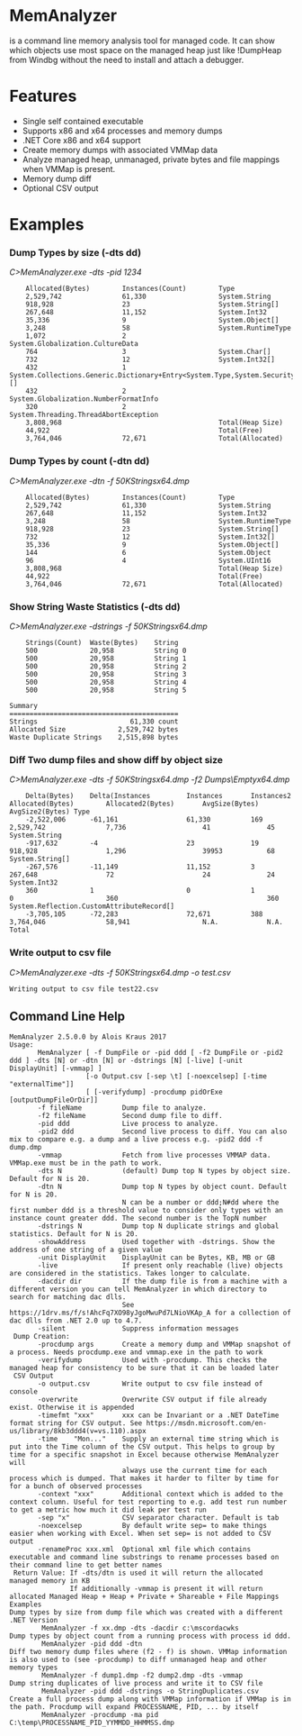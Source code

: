 # MemAnalyzer
is a command line memory analysis tool for managed code.
It can show which objects use most space on the managed heap just like !DumpHeap from Windbg without the need to install and attach a debugger. 

# Features

- Single self contained executable
- Supports x86 and x64 processes and memory dumps
- .NET Core x86 and x64 support
- Create memory dumps with associated VMMap data
- Analyze managed heap, unmanaged, private bytes and file mappings when VMMap is present.
- Memory dump diff
- Optional CSV output 

# Examples
### Dump Types by size (-dts dd)
*C>MemAnalyzer.exe -dts -pid 1234*

		Allocated(Bytes)        Instances(Count)        Type
		2,529,742               61,330                  System.String
		918,928                 23                      System.String[]
		267,648                 11,152                  System.Int32
		35,336                  9                       System.Object[]
		3,248                   58                      System.RuntimeType
		1,072                   2                       System.Globalization.CultureData
		764                     3                       System.Char[]
		732                     12                      System.Int32[]
		432                     1                       System.Collections.Generic.Dictionary+Entry<System.Type,System.Security.Policy.EvidenceTypeDescriptor>[]
		432                     2                       System.Globalization.NumberFormatInfo
		320                     2                       System.Threading.ThreadAbortException
		3,808,968                                       Total(Heap Size)
		44,922                                          Total(Free)
		3,764,046               72,671                  Total(Allocated)

### Dump Types by count (-dtn dd)
*C>MemAnalyzer.exe -dtn -f 50KStringsx64.dmp*

		Allocated(Bytes)        Instances(Count)        Type
		2,529,742               61,330                  System.String
		267,648                 11,152                  System.Int32
		3,248                   58                      System.RuntimeType
		918,928                 23                      System.String[]
		732                     12                      System.Int32[]
		35,336                  9                       System.Object[]
		144                     6                       System.Object
		96                      4                       System.UInt16
		3,808,968                                       Total(Heap Size)
		44,922                                          Total(Free)
		3,764,046               72,671                  Total(Allocated)

### Show String Waste Statistics (-dts dd)
*C>MemAnalyzer.exe -dstrings -f 50KStringsx64.dmp*

		Strings(Count)  Waste(Bytes)    String
		500             20,958          String 0
		500             20,958          String 1
		500             20,958          String 2
		500             20,958          String 3
		500             20,958          String 4
		500             20,958          String 5

	Summary
	==========================================
	Strings                       61,330 count
	Allocated Size             2,529,742 bytes
	Waste Duplicate Strings    2,515,898 bytes

### Diff Two dump files and show diff by object size
*C>MemAnalyzer.exe  -dts -f 50KStringsx64.dmp -f2 Dumps\Emptyx64.dmp*

		Delta(Bytes)    Delta(Instances         Instances       Instances2      Allocated(Bytes)        Allocated2(Bytes)       AvgSize(Bytes)  AvgSize2(Bytes) Type
		-2,522,006      -61,161                 61,330          169             2,529,742               7,736                   41              45              System.String
		-917,632        -4                      23              19              918,928                 1,296                   39953           68              System.String[]
		-267,576        -11,149                 11,152          3               267,648                 72                      24              24              System.Int32
		360             1                       0               1               0                       360                                     360             System.Reflection.CustomAttributeRecord[]
		-3,705,105      -72,283                 72,671          388             3,764,046               58,941                  N.A.            N.A.            Total

### Write output to csv file
*C>MemAnalyzer.exe  -dts -f 50KStringsx64.dmp -o test.csv*

	Writing output to csv file test22.csv

## Command Line Help

	MemAnalyzer 2.5.0.0 by Alois Kraus 2017
	Usage:
		   MemAnalyzer [ -f DumpFile or -pid ddd [ -f2 DumpFile or -pid2 ddd ] -dts [N] or -dtn [N] or -dstrings [N] [-live] [-unit DisplayUnit] [-vmmap] ]
					   [-o Output.csv [-sep \t] [-noexcelsep] [-time "externalTime"]]
					   [ [-verifydump] -procdump pidOrExe [outputDumpFileOrDir]]
		   -f fileName          Dump file to analyze.
		   -f2 fileName         Second dump file to diff.
		   -pid ddd             Live process to analyze.
		   -pid2 ddd            Second live process to diff. You can also mix to compare e.g. a dump and a live process e.g. -pid2 ddd -f dump.dmp
		   -vmmap               Fetch from live processes VMMAP data. VMMap.exe must be in the path to work.
		   -dts N               (default) Dump top N types by object size. Default for N is 20.
		   -dtn N               Dump top N types by object count. Default for N is 20.
								N can be a number or ddd;N#dd where the first number ddd is a threshold value to consider only types with an instance count greater ddd. The second number is the TopN number
		   -dstrings N          Dump top N duplicate strings and global statistics. Default for N is 20.
		   -showAddress         Used together with -dstrings. Show the address of one string of a given value
		   -unit DisplayUnit    DisplayUnit can be Bytes, KB, MB or GB
		   -live                If present only reachable (live) objects are considered in the statistics. Takes longer to calculate.
		   -dacdir dir          If the dump file is from a machine with a different version you can tell MemAnalyzer in which directory to search for matching dac dlls.
								See https://1drv.ms/f/s!AhcFq7XO98yJgoMwuPd7LNioVKAp_A for a collection of dac dlls from .NET 2.0 up to 4.7.
		   -silent              Suppress information messages
	 Dump Creation:
		   -procdump args       Create a memory dump and VMMap snapshot of a process. Needs procdump.exe and vmmap.exe in the path to work
		   -verifydump          Used with -procdump. This checks the managed heap for consistency to be sure that it can be loaded later
	 CSV Output
		   -o output.csv        Write output to csv file instead of console
		   -overwrite           Overwrite CSV output if file already exist. Otherwise it is appended
		   -timefmt "xxx"       xxx can be Invariant or a .NET DateTime format string for CSV output. See https://msdn.microsoft.com/en-us/library/8kb3ddd4(v=vs.110).aspx
		   -time    "Mon..."    Supply an external time string which is put into the Time column of the CSV output. This helps to group by time for a specific snapshot in Excel because otherwise MemAnalyzer will
								always use the current time for each process which is dumped. That makes it harder to filter by time for for a bunch of observed processes
		   -context "xxx"       Additional context which is added to the context column. Useful for test reporting to e.g. add test run number to get a metric how much it did leak per test run
		   -sep "x"             CSV separator character. Default is tab
		   -noexcelsep          By default write sep= to make things easier when working with Excel. When set sep= is not added to CSV output
		   -renameProc xxx.xml  Optional xml file which contains executable and command line substrings to rename processes based on their command line to get better names
	 Return Value: If -dts/dtn is used it will return the allocated managed memory in KB
				   If additionally -vmmap is present it will return allocated Managed Heap + Heap + Private + Shareable + File Mappings
	Examples
	Dump types by size from dump file which was created with a different .NET Version
			MemAnalyzer -f xx.dmp -dts -dacdir c:\mscordacwks
	Dump types by object count from a running process with process id ddd.
			MemAnalyzer -pid ddd -dtn
	Diff two memory dump files where (f2 - f) is shown. VMMap information is also used to (see -procdump) to diff unmanaged heap and other memory types
			MemAnalyzer -f dump1.dmp -f2 dump2.dmp -dts -vmmap
	Dump string duplicates of live process and write it to CSV file
			MemAnalyzer -pid ddd -dstrings -o StringDuplicates.csv
	Create a full process dump along with VMMap information if VMMap is in the path. Procdump will expand PROCESSNAME, PID, ... by itself
			MemAnalyzer -procdump -ma pid C:\temp\PROCESSNAME_PID_YYMMDD_HHMMSS.dmp


